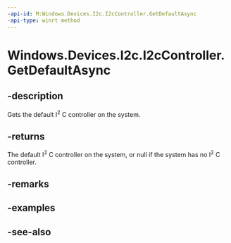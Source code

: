 ```yaml
---
-api-id: M:Windows.Devices.I2c.I2cController.GetDefaultAsync
-api-type: winrt method
---
```


<!-- Method syntax
public Windows.Foundation.IAsyncOperation<Windows.Devices.I2c.I2cController> GetDefaultAsync()
-->

# Windows.Devices.I2c.I2cController.GetDefaultAsync

## -description
Gets the default I<sup>2</sup> C controller on the system.

## -returns
The default I<sup>2</sup> C controller on the system, or null if the system has no I<sup>2</sup> C controller.

## -remarks

## -examples

## -see-also
